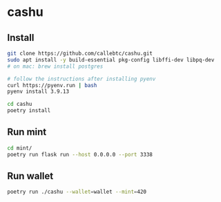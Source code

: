 # cashu

## Install

```bash
git clone https://github.com/callebtc/cashu.git
sudo apt install -y build-essential pkg-config libffi-dev libpq-dev
# on mac: brew install postgres

# follow the instructions after installing pyenv
curl https://pyenv.run | bash
pyenv install 3.9.13

cd cashu
poetry install
```

## Run mint
```bash
cd mint/
poetry run flask run --host 0.0.0.0 --port 3338
```
## Run wallet

```bash
poetry run ./cashu --wallet=wallet --mint=420
```